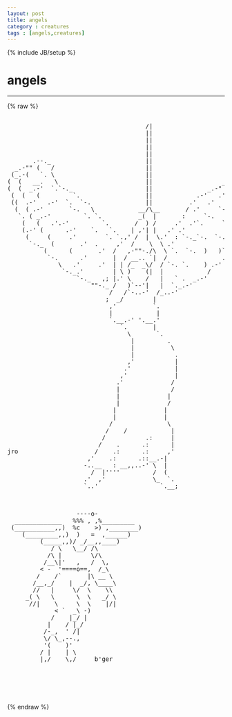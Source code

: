 ```yaml
---
layout: post
title: angels
category : creatures
tags : [angels,creatures]
---
```

{% include JB/setup %}
# angels
---
{% raw %}
<pre>

                                      /|
                                      ||
                                      ||
                                      ||
                                      ||
       .--._                          ||
  _.-&quot;&quot; (   /                         ||                        .-.
 (_.-(   `. \                         ||                        )  `-._
(  (   __.   \                        ||                   __.-&#039; ` .)._)
(  (  _.-&#039;  `.`-._                    ||               _.-&quot;    )  )     )
 (  (   (         `.                  ||            .-&#039;   .&#039;  `.   )` - .)
 ((  .-&#039;   .-&#039;  `.  `-.               ||          .&#039;   .&#039;     )  ) - . )  )
  (  ( .-&#039;       `-.   \            __/\__       / .&#039;     `-.   `. )     )
   `. ( _.-&#039;         `. `.          _(  |       :     `-.       )   `-.  )
    (   (   .&#039;.-&#039;         `.       /  ) /     .&#039;  .&#039;`.     `-.     ) _.-&#039;
    (.-&#039; (      .-&#039;    `.   `.    | ,&#039;| |   .&#039; .&#039;                )  )
     (     (     .&#039;        `. `.,&#039; /  |  \.&#039;  : `-._`-.  `-.  `.)`.)
      `-._  (       .&#039;  .     ,&#039;  /    \  \ .&#039;               )`.  )
          (      (       .&#039;  /   ,-&quot;&quot;-./\  \ `.  `-.  )   )`-._.-&#039;
           `-.      .&#039;       |  / __.. `|  /               .-&#039;
              \   .&#039;     .&#039;  | | /_  _\/  / `-. `.    ) .-&#039;
               `-._.&#039;        | \ )    (|  |            /
                   `-._   ,; |.&#039; \    /   |   ` .  _.-&#039;
                       &quot;&quot;-._ /   )`--&#039;|   |  `._.-&#039;
                            /   /`-..-&#039;  /_..-&#039;
                           ;  _/        |
                            ,&#039;          `.
                            |            |
                            `.__.-&#039; &#039;.__.&#039;
                               `.       |
                                 \       `.
                                  |         .
                                  |          \
                                  |           .
                                 ,&#039;           |
                                .&#039;            |
                               ,&#039;             |
                              .&#039;             /
                              |              /
                              |             |
                              |             /
                             |             |
                             |             |
                            /               \
                           /    /            |
                          /           .:     |
                         /    .      .:      |
jro                     /    .:      .:     ,&#039;
                      ,&#039;    .:      .::__.-|
                     -..__   : __,,..-&#039; \  |
                       /  |&#039;&#039;&#039;&#039;         /  (
                     .&#039;  ,&#039;             \_  `.
                     `..&#039;                 `.__;



                   ----o-   
  _____________   %%% , ,%_________
 (___________,,)  %c    &gt;) ,________)
    (_________,,)  )   =  ,______)
         (_____,,)/ _/__,,____)
            / \   \__/ /\
           /\ |        \/\
          /__\|&#039;   ,   /  \,
         &lt; -  &#039;====o==,  /_\
        /    /`       |\ __ \
       /__,_/    |  _/, \____\
       //   |     \/  \    \\
     _( \   \      \  \   _/ \
      //|    \     \  \    |/|
             &lt; `  _\ -)
            /    |_/ |
           |    / |_/
          /-_,  &#039; /|
          \/ \_,--.,
          &#039;(    )&#039;
         / |    | \
         |,/    \,/     b&#039;ger




 </pre>
{% endraw %}
